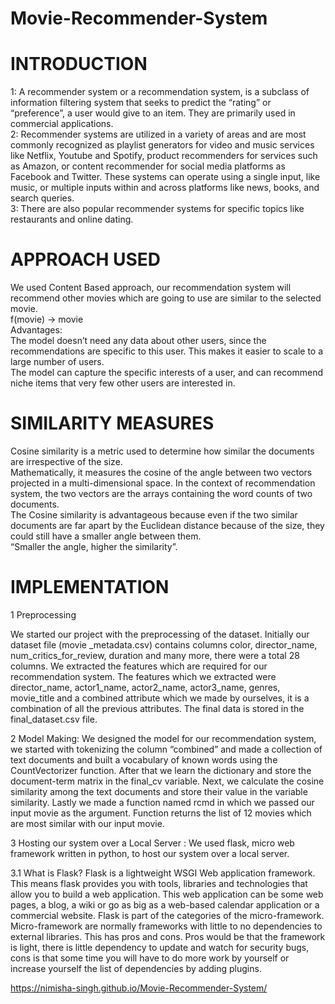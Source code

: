 # Movie-Recommender-System

# INTRODUCTION 

1: A recommender system or a recommendation system, is a subclass of information filtering system that seeks to predict the “rating” or “preference”, a user would give  to an item. They are primarily used in commercial applications. \
2: Recommender systems are utilized in a variety of areas and are most commonly recognized as playlist generators for video and music services like Netflix, Youtube and Spotify, product recommenders for services such as Amazon, or content recommender for social media platforms as Facebook and Twitter.  These systems can operate using a single input, like music, or multiple inputs within and across platforms like news, books, and search queries. \
3: There are also popular recommender systems for specific topics like restaurants and online dating. 

# APPROACH USED

We used Content Based approach, our recommendation system will recommend other movies which are going to use are similar to the selected movie. \
f(movie) -> movie \
Advantages: \
The model doesn’t need any data about other users, since the recommendations are specific to this user. This makes it easier to scale to a large number of users. \
The model can capture the specific interests of a user, and can recommend niche items that very few other users are interested in. 

# SIMILARITY MEASURES
Cosine similarity is a metric used to determine how similar the documents are irrespective of the size.\
Mathematically, it measures the cosine of the angle between two vectors projected in a multi-dimensional space.  In the context of recommendation system, the two vectors are the arrays containing the word counts of two documents. \
The Cosine similarity is advantageous because even if the two similar documents are far apart by the Euclidean distance because of the size, they could still have a smaller angle between them. \
“Smaller the angle, higher the similarity”. 



# IMPLEMENTATION

1 Preprocessing 

We started our project with the preprocessing of the dataset. Initially our dataset file (movie _metadata.csv) contains columns color,  director_name,  num_critics_for_review, duration and many more, there were a total 28 columns. 
We extracted the features which are required for our recommendation system. The features which we extracted were director_name, actor1_name, actor2_name, actor3_name, genres, movie_title and a combined attribute which we made by ourselves, it is a combination of all the previous attributes. 
The final data is stored in the final_dataset.csv file.

2  Model Making:
We designed the model for our recommendation system, we started with tokenizing the column  “combined” and made a collection of text documents and built a vocabulary of known words using the CountVectorizer function.
After that we learn the dictionary and store the document-term matrix in the final_cv variable.
Next, we calculate the cosine similarity among the text documents and store their value in the variable similarity. Lastly we made a function named rcmd in which we passed our input movie as the argument. Function returns the list of 12 movies which are most similar with our input movie. 
              
3 Hosting our system over a Local Server : 
We used flask, micro web framework written in python, to host our system over a local server.

3.1 What is Flask? 
Flask is a lightweight WSGI  Web application framework. This means flask provides you with tools, libraries and technologies that allow you to build a web application. This web application can be some web pages, a blog, a wiki or go as big as a web-based calendar application or a commercial website.
Flask is part of the categories of the micro-framework. Micro-framework are normally frameworks with little to no dependencies to external libraries. This has pros and cons. Pros would be that the framework is light, there is little dependency to update and watch for security bugs, cons is that some time you will have to do more work by yourself or increase yourself the list of dependencies by adding plugins.



https://nimisha-singh.github.io/Movie-Recommender-System/
